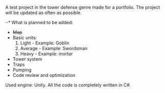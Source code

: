 A test project in the tower defense genre made for a portfolio. The project will be updated as often as possible.


⋅⋅* What is planned to be added:

* ~~Map~~
* Basic units:
  1. Light - Example: Goblin
  2. Average - Example: Swordsman
  3. Heavy - Example: mortar
* Tower system
* Traps 
* Pumping
* Code review and optimization



Used engine: Unity.
All the code is completely written in C#.

